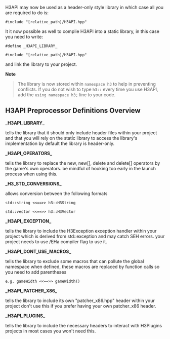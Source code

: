 H3API may now be used as a header-only style library
in which case all you are required to do is:

`#include "[relative_path]/H3API.hpp"`
              
It it now possible as well to complie H3API into a 
static library, in this case you need to write:

`#define _H3API_LIBRARY_`

`#include "[relative_path]/H3API.hpp"`

and link the library to your project.

**Note**
>The library is now stored within `namespace h3` to help in preventing conflicts. If you do not wish to type `h3::` every time you use H3API, add the `using namespace h3;` line to your code.

H3API Preprocessor Definitions Overview
---

**\_H3API\_LIBRARY\_**

tells the library that it should only include header files within your project
and that you will rely on the static library to access the library's implementation
by default the library is header-only.

**\_H3API\_OPERATORS\_**

tells the library to replace the new, new[], delete and delete[] operators
by the game's own operators.
be mindful of hooking too early in the launch process when using this.

**\_H3\_STD\_CONVERSIONS_**

allows conversion between the following formats

`std::string <<==>> h3::H3String`

`std::vector <<==>> h3::H3Vector`

**\_H3API\_EXCEPTION_**

tells the library to include the H3Exception exception handler within your project
which is derived from std::exception and may catch SEH errors.
your project needs to use /EHa compiler flag to use it.

**\_H3API\_DONT\_USE\_MACROS\_**

tells the library to exclude some macros that can pollute the global namespace
when defined, these macros are replaced by function calls so you need to add parentheses

`e.g. gameWidth <<==>> gameWidth()`

**\_H3API\_PATCHER\_X86\_**

tells the library to include its own "patcher_x86.hpp" header within your project
don't use this if you prefer having your own patcher_x86 header. 

**\_H3API\_PLUGINS\_**

tells the library to include the necessary headers to interact with H3Plugins projects
in most cases you won't need this.
